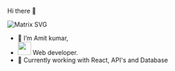  Hi there 👋

![Matrix SVG](https://raw.githubusercontent.com/rodrigograca31/rodrigograca31/master/matrix.svg)
- 👋 I’m Amit kumar,
- <img src="https://media.giphy.com/media/5aYfJYohCSeYgtVlUj/giphy.gif" width="30"> Web developer.
- 🌱 Currently working with React, API's and Database 